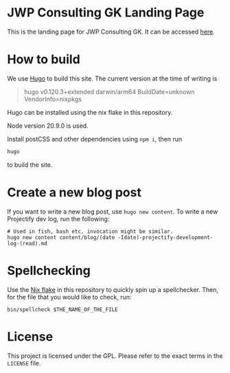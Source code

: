 # JWP Consulting GK Landing Page

This is the landing page for JWP Consulting GK. It can be accessed
[here](https://www.jwpconsulting.net).

# How to build

We use [Hugo](https://gohugo.io/) to build this site. The current version at
the time of writing is

> hugo v0.120.3+extended darwin/arm64 BuildDate=unknown VendorInfo=nixpkgs

Hugo can be installed using the nix flake in this repository.

Node version 20.9.0 is used.

Install postCSS and other dependencies using `npm i`, then run

```bash
hugo
```

to build the site.

# Create a new blog post

If you want to write a new blog post, use `hugo new content`. To write a new
Projectify dev log, run the following:

```fish
# Used in fish, bash etc. invocation might be similar.
hugo new content content/blog/(date -Idate)-projectify-development-log-(read).md
```

# Spellchecking

Use the [Nix flake](https://nixos.wiki/wiki/Flakes) in this repository to
quickly spin up a spellchecker. Then, for the file that you would like to
check, run:

```
bin/spellcheck $THE_NAME_OF_THE_FILE
```

# License

This project is licensed under the GPL. Please refer to the exact terms in the
`LICENSE` file.
